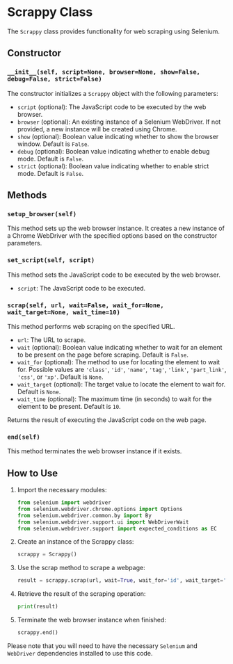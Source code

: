# Scrappy Class

The `Scrappy` class provides functionality for web scraping using Selenium.

## Constructor

### `__init__(self, script=None, browser=None, show=False, debug=False, strict=False)`

The constructor initializes a `Scrappy` object with the following parameters:

- `script` (optional): The JavaScript code to be executed by the web browser.
- `browser` (optional): An existing instance of a Selenium WebDriver. If not provided, a new instance will be created using Chrome.
- `show` (optional): Boolean value indicating whether to show the browser window. Default is `False`.
- `debug` (optional): Boolean value indicating whether to enable debug mode. Default is `False`.
- `strict` (optional): Boolean value indicating whether to enable strict mode. Default is `False`.

## Methods

### `setup_browser(self)`

This method sets up the web browser instance. It creates a new instance of a Chrome WebDriver with the specified options based on the constructor parameters.

### `set_script(self, script)`

This method sets the JavaScript code to be executed by the web browser.

- `script`: The JavaScript code to be executed.

### `scrap(self, url, wait=False, wait_for=None, wait_target=None, wait_time=10)`

This method performs web scraping on the specified URL.

- `url`: The URL to scrape.
- `wait` (optional): Boolean value indicating whether to wait for an element to be present on the page before scraping. Default is `False`.
- `wait_for` (optional): The method to use for locating the element to wait for. Possible values are `'class'`, `'id'`, `'name'`, `'tag'`, `'link'`, `'part_link'`, `'css'`, or `'xp'`. Default is `None`.
- `wait_target` (optional): The target value to locate the element to wait for. Default is `None`.
- `wait_time` (optional): The maximum time (in seconds) to wait for the element to be present. Default is `10`.

Returns the result of executing the JavaScript code on the web page.

### `end(self)`

This method terminates the web browser instance if it exists.

## How to Use

1. Import the necessary modules:

    ```python
    from selenium import webdriver
    from selenium.webdriver.chrome.options import Options
    from selenium.webdriver.common.by import By
    from selenium.webdriver.support.ui import WebDriverWait
    from selenium.webdriver.support import expected_conditions as EC
    ```

2. Create an instance of the Scrappy class:

    ```python
    scrappy = Scrappy()
    ```

3. Use the scrap method to scrape a webpage:

    ```python
    result = scrappy.scrap(url, wait=True, wait_for='id', wait_target='elementId')
    ```

4. Retrieve the result of the scraping operation:

    ```python
    print(result)
    ```

5. Terminate the web browser instance when finished:

    ```python
    scrappy.end()
    ```

Please note that you will need to have the necessary `Selenium` and `WebDriver` dependencies installed to use this code.
